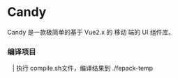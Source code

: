 # Candy

Candy 是一款极简单的基于 Vue2.x 的 移动 端的 UI 组件库。

### 编译项目
    | 执行 compile.sh文件，编译结果到 ./fepack-temp

